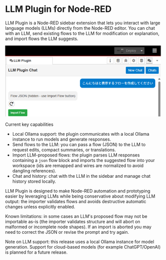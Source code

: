 # LLM Plugin for Node-RED

LLM Plugin is a Node-RED sidebar extension that lets you interact with large language models (LLMs) directly from the Node-RED editor. You can chat with an LLM, send existing flows to the LLM for modification or explanation, and import flows the LLM suggests.

![LLM Plugin screenshot](images/plugin.png)

Current key capabilities
- Local Ollama support: the plugin communicates with a local Ollama instance to run models and generate responses.
- Send flows to the LLM: you can pass a flow (JSON) to the LLM to request edits, compact summaries, or translations.
- Import LLM-proposed flows: the plugin parses LLM responses containing a ```json``` flow block and imports the suggested flow into your workspace (ids are remapped and wires are normalized to avoid dangling references).
- Chat and history: chat with the LLM in the sidebar and manage chat history stored locally.

LLM Plugin is designed to make Node-RED automation and prototyping easier by leveraging LLMs while being conservative about modifying LLM output: the importer validates flows and avoids destructive automatic changes unless explicitly enabled.

Known limitations: in some cases an LLM's proposed flow may not be importable as-is (the importer validates structure and will abort on malformed or incomplete node shapes). If an import is aborted you may need to correct the JSON or revise the prompt and try again.

Note on LLM support: this release uses a local Ollama instance for model generation. Support for cloud-based models (for example ChatGPT/OpenAI) is planned for a future release.
